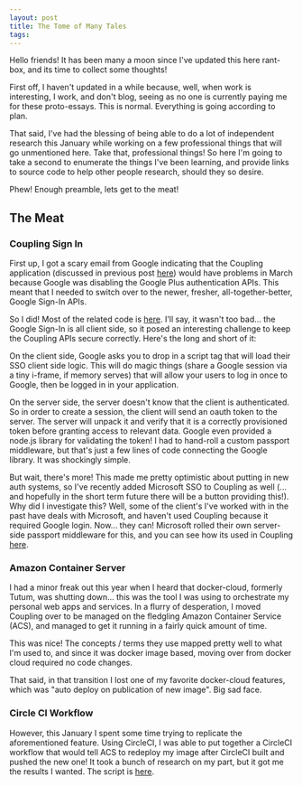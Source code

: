 ```yaml
---
layout: post
title: The Tome of Many Tales
tags: 
---
```


Hello friends! It has been many a moon since I've updated this here rant-box, and its time to collect some thoughts!

First off, I haven't updated in a while because, well, when work is interesting, I work, and don't blog, seeing as no 
one is currently paying me for these proto-essays. This is normal. Everything is going according to plan.

That said, I've had the blessing of being able to do a lot of independent research this January while working on a few 
professional things that will go unmentioned here. Take that, professional things! So here I'm going to take a second to 
enumerate the things I've been learning, and provide links to source code to help other people research, should they so 
desire.

Phew! Enough preamble, lets get to the meat!

The Meat
--------

### Coupling Sign In
First up, I got a scary email from Google indicating that the Coupling application (discussed in previous 
post [here](/A-Gemini-Dilemma)) would have problems in March because Google was disabling the Google Plus authentication
 APIs. This meant that I needed to switch over to the newer, fresher, all-together-better, Google Sign-In APIs.
 
 So I did! Most of the related code is [here](https://github.com/robertfmurdock/Coupling/blob/e615990d688cca8a6c9ffa3b9b47668243e9ea51/client/app/GoogleSignIn.ts).
 I'll say, it wasn't too bad... the Google Sign-In is all client side, so it posed an interesting challenge to keep the
 Coupling APIs secure correctly. Here's the long and short of it:
 
 On the client side, Google asks you to drop in a script tag that will load their SSO client side logic. This will do 
 magic things (share a Google session via a tiny i-frame, if memory serves) that will allow your users to log in once to
 Google, then be logged in in your application.
 
 On the server side, the server doesn't know that the client is authenticated. So in order to create a session, the 
 client will send an oauth token to the server. The server will unpack it and verify that it is a correctly provisioned 
 token before granting access to relevant data. Google even provided a node.js library for validating the token! 
 I had to hand-roll a custom passport middleware, but that's just a few lines of code connecting the Google library. 
 It was shockingly simple. 
 
 But wait, there's more! This made me pretty optimistic about putting in new auth systems, so I've recently added 
 Microsoft SSO to Coupling as well (... and hopefully in the short term future there will be a button providing this!). 
 Why did I investigate this? Well, some of the client's I've worked with in the past have deals with Microsoft, and 
 haven't used Coupling because it required Google login. Now... they can! Microsoft rolled their own server-side passport 
 middleware for this, and you can see how its used in Coupling [here](https://github.com/robertfmurdock/Coupling/blob/17950963b8557ae953ff77504f60a77dffa1a2fa/server/config/express.js#L21).
 
### Amazon Container Server
I had a minor freak out this year when I heard that docker-cloud, formerly Tutum, was shutting down... this was the tool
I was using to orchestrate my personal web apps and services. In a flurry of desperation, I moved Coupling over to be 
managed on the fledgling Amazon Container Service (ACS), and managed to get it running in a fairly quick amount of time.

This was nice! The concepts / terms they use mapped pretty well to what I'm used to, and since it was docker image based, 
moving over from docker cloud required no code changes.

That said, in that transition I lost one of my favorite docker-cloud features, which was "auto deploy on publication of 
new image". Big sad face.

### Circle CI Workflow
However, this January I spent some time trying to replicate the aforementioned feature. Using CircleCI, I was able to 
put together a CircleCI workflow that would tell ACS to redeploy my image after CircleCI built and pushed the new one! 
It took a bunch of research on my part, but it got me the results I wanted. The script is [here](https://github.com/robertfmurdock/Coupling/blob/004f06ad0bb425258b3ca3e4deea8d4a0c495b97/.circleci/config.yml#L42).

